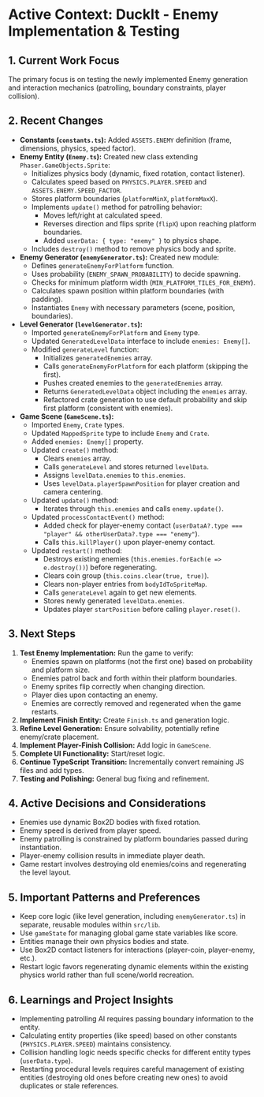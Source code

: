 # Active Context: DuckIt - Enemy Implementation & Testing

## 1. Current Work Focus

The primary focus is on testing the newly implemented Enemy generation and interaction mechanics (patrolling, boundary constraints, player collision).

## 2. Recent Changes

- **Constants (`constants.ts`):** Added `ASSETS.ENEMY` definition (frame, dimensions, physics, speed factor).
- **Enemy Entity (`Enemy.ts`):** Created new class extending `Phaser.GameObjects.Sprite`:
  - Initializes physics body (dynamic, fixed rotation, contact listener).
  - Calculates speed based on `PHYSICS.PLAYER.SPEED` and `ASSETS.ENEMY.SPEED_FACTOR`.
  - Stores platform boundaries (`platformMinX`, `platformMaxX`).
  - Implements `update()` method for patrolling behavior:
    - Moves left/right at calculated speed.
    - Reverses direction and flips sprite (`flipX`) upon reaching platform boundaries.
    - Added `userData: { type: "enemy" }` to physics shape.
  - Includes `destroy()` method to remove physics body and sprite.
- **Enemy Generator (`enemyGenerator.ts`):** Created new module:
  - Defines `generateEnemyForPlatform` function.
  - Uses probability (`ENEMY_SPAWN_PROBABILITY`) to decide spawning.
  - Checks for minimum platform width (`MIN_PLATFORM_TILES_FOR_ENEMY`).
  - Calculates spawn position within platform boundaries (with padding).
  - Instantiates `Enemy` with necessary parameters (scene, position, boundaries).
- **Level Generator (`levelGenerator.ts`):**
  - Imported `generateEnemyForPlatform` and `Enemy` type.
  - Updated `GeneratedLevelData` interface to include `enemies: Enemy[]`.
  - Modified `generateLevel` function:
    - Initializes `generatedEnemies` array.
    - Calls `generateEnemyForPlatform` for each platform (skipping the first).
    - Pushes created enemies to the `generatedEnemies` array.
    - Returns `GeneratedLevelData` object including the `enemies` array.
    - Refactored crate generation to use default probability and skip first platform (consistent with enemies).
- **Game Scene (`GameScene.ts`):**
  - Imported `Enemy`, `Crate` types.
  - Updated `MappedSprite` type to include `Enemy` and `Crate`.
  - Added `enemies: Enemy[]` property.
  - Updated `create()` method:
    - Clears `enemies` array.
    - Calls `generateLevel` and stores returned `levelData`.
    - Assigns `levelData.enemies` to `this.enemies`.
    - Uses `levelData.playerSpawnPosition` for player creation and camera centering.
  - Updated `update()` method:
    - Iterates through `this.enemies` and calls `enemy.update()`.
  - Updated `processContactEvent()` method:
    - Added check for player-enemy contact (`userDataA?.type === "player" && otherUserData?.type === "enemy"`).
    - Calls `this.killPlayer()` upon player-enemy contact.
  - Updated `restart()` method:
    - Destroys existing enemies (`this.enemies.forEach(e => e.destroy())`) before regenerating.
    - Clears coin group (`this.coins.clear(true, true)`).
    - Clears non-player entries from `bodyIdToSpriteMap`.
    - Calls `generateLevel` again to get new elements.
    - Stores newly generated `levelData.enemies`.
    - Updates player `startPosition` before calling `player.reset()`.

## 3. Next Steps

1.  **Test Enemy Implementation:** Run the game to verify:
    - Enemies spawn on platforms (not the first one) based on probability and platform size.
    - Enemies patrol back and forth within their platform boundaries.
    - Enemy sprites flip correctly when changing direction.
    - Player dies upon contacting an enemy.
    - Enemies are correctly removed and regenerated when the game restarts.
2.  **Implement Finish Entity:** Create `Finish.ts` and generation logic.
3.  **Refine Level Generation:** Ensure solvability, potentially refine enemy/crate placement.
4.  **Implement Player-Finish Collision:** Add logic in `GameScene`.
5.  **Complete UI Functionality:** Start/reset logic.
6.  **Continue TypeScript Transition:** Incrementally convert remaining JS files and add types.
7.  **Testing and Polishing:** General bug fixing and refinement.

## 4. Active Decisions and Considerations

- Enemies use dynamic Box2D bodies with fixed rotation.
- Enemy speed is derived from player speed.
- Enemy patrolling is constrained by platform boundaries passed during instantiation.
- Player-enemy collision results in immediate player death.
- Game restart involves destroying old enemies/coins and regenerating the level layout.

## 5. Important Patterns and Preferences

- Keep core logic (like level generation, including `enemyGenerator.ts`) in separate, reusable modules within `src/lib`.
- Use `gameState` for managing global game state variables like score.
- Entities manage their own physics bodies and state.
- Use Box2D contact listeners for interactions (player-coin, player-enemy, etc.).
- Restart logic favors regenerating dynamic elements within the existing physics world rather than full scene/world recreation.

## 6. Learnings and Project Insights

- Implementing patrolling AI requires passing boundary information to the entity.
- Calculating entity properties (like speed) based on other constants (`PHYSICS.PLAYER.SPEED`) maintains consistency.
- Collision handling logic needs specific checks for different entity types (`userData.type`).
- Restarting procedural levels requires careful management of existing entities (destroying old ones before creating new ones) to avoid duplicates or stale references.
